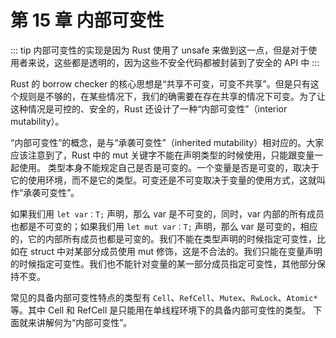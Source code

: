 # 第 15 章 内部可变性

::: tip
内部可变性的实现是因为 Rust 使用了 unsafe 来做到这一点，但是对于使用者来说，这些都是透明的，因为这些不安全代码都被封装到了安全的 API 中
:::

Rust 的 borrow checker 的核心思想是“共享不可变，可变不共享”。但是只有这个规则是不够的，在某些情况下，我们的确需要在存在共享的情况下可变。为了让这种情况是可控的、安全的，Rust 还设计了一种“内部可变性”（interior mutability）。

“内部可变性”的概念，是与“承袭可变性”（inherited mutability）相对应的。大家应该注意到了，Rust 中的 mut 关键字不能在声明类型的时候使用，只能跟变量一起使用。
类型本身不能规定自己是否是可变的。一个变量是否是可变的，取决于它的使用环境，而不是它的类型。可变还是不可变取决于变量的使用方式，这就叫作“承袭可变性”。

如果我们用 `let var：T;` 声明，那么 var 是不可变的，同时，var 内部的所有成员也都是不可变的；如果我们用 `let mut var：T;` 声明，那么 var 是可变的，相应的，它的内部所有成员也都是可变的。我们不能在类型声明的时候指定可变性，比如在 struct 中对某部分成员使用 mut 修饰，这是不合法的。我们只能在变量声明的时候指定可变性。我们也不能针对变量的某一部分成员指定可变性，其他部分保持不变。

常见的具备内部可变性特点的类型有 `Cell`、`RefCell`、`Mutex`、`RwLock`、`Atomic*` 等。其中 Cell 和 RefCell 是只能用在单线程环境下的具备内部可变性的类型。
下面就来讲解何为“内部可变性”。
